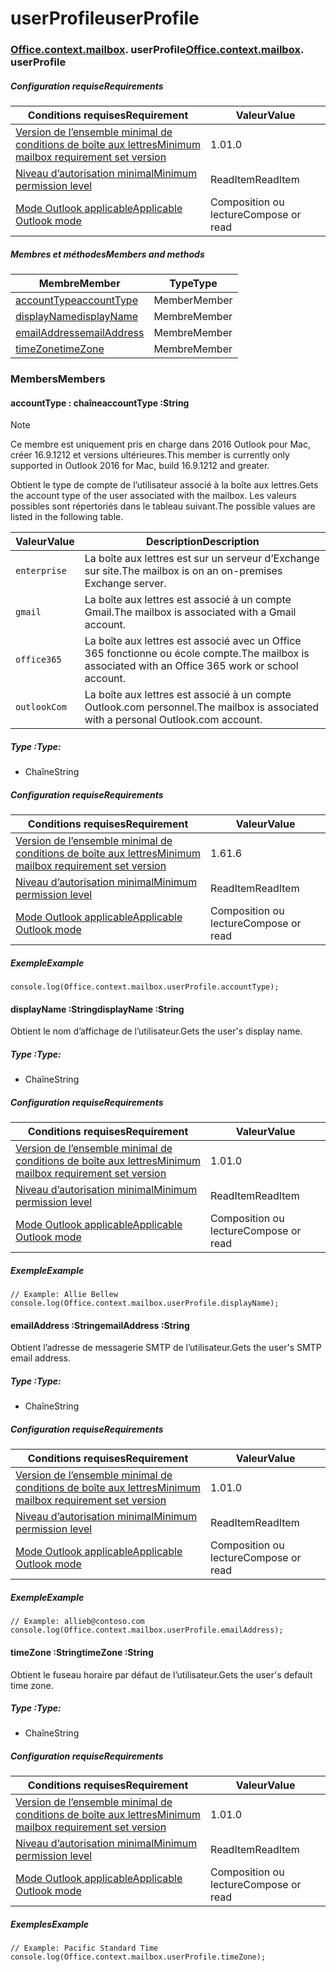 
# <a name="userprofile"></a><span data-ttu-id="e21ee-101">userProfile</span><span class="sxs-lookup"><span data-stu-id="e21ee-101">userProfile</span></span>

### <span data-ttu-id="e21ee-p101">[Office](Office.md)[.context](Office.context.md)[.mailbox](Office.context.mailbox.md). userProfile</span><span class="sxs-lookup"><span data-stu-id="e21ee-p101">[Office](Office.md)[.context](Office.context.md)[.mailbox](Office.context.mailbox.md). userProfile</span></span>

##### <a name="requirements"></a><span data-ttu-id="e21ee-104">Configuration requise</span><span class="sxs-lookup"><span data-stu-id="e21ee-104">Requirements</span></span>

|<span data-ttu-id="e21ee-105">Conditions requises</span><span class="sxs-lookup"><span data-stu-id="e21ee-105">Requirement</span></span>| <span data-ttu-id="e21ee-106">Valeur</span><span class="sxs-lookup"><span data-stu-id="e21ee-106">Value</span></span>|
|---|---|
|[<span data-ttu-id="e21ee-107">Version de l’ensemble minimal de conditions de boîte aux lettres</span><span class="sxs-lookup"><span data-stu-id="e21ee-107">Minimum mailbox requirement set version</span></span>](/javascript/office/requirement-sets/outlook-api-requirement-sets)| <span data-ttu-id="e21ee-108">1.0</span><span class="sxs-lookup"><span data-stu-id="e21ee-108">1.0</span></span>|
|[<span data-ttu-id="e21ee-109">Niveau d’autorisation minimal</span><span class="sxs-lookup"><span data-stu-id="e21ee-109">Minimum permission level</span></span>](https://docs.microsoft.com/outlook/add-ins/understanding-outlook-add-in-permissions)| <span data-ttu-id="e21ee-110">ReadItem</span><span class="sxs-lookup"><span data-stu-id="e21ee-110">ReadItem</span></span>|
|[<span data-ttu-id="e21ee-111">Mode Outlook applicable</span><span class="sxs-lookup"><span data-stu-id="e21ee-111">Applicable Outlook mode</span></span>](https://docs.microsoft.com/outlook/add-ins/#extension-points)| <span data-ttu-id="e21ee-112">Composition ou lecture</span><span class="sxs-lookup"><span data-stu-id="e21ee-112">Compose or read</span></span>|

##### <a name="members-and-methods"></a><span data-ttu-id="e21ee-113">Membres et méthodes</span><span class="sxs-lookup"><span data-stu-id="e21ee-113">Members and methods</span></span>

| <span data-ttu-id="e21ee-114">Membre</span><span class="sxs-lookup"><span data-stu-id="e21ee-114">Member</span></span> | <span data-ttu-id="e21ee-115">Type</span><span class="sxs-lookup"><span data-stu-id="e21ee-115">Type</span></span> |
|--------|------|
| [<span data-ttu-id="e21ee-116">accountType</span><span class="sxs-lookup"><span data-stu-id="e21ee-116">accountType</span></span>](#accounttype-string) | <span data-ttu-id="e21ee-117">Member</span><span class="sxs-lookup"><span data-stu-id="e21ee-117">Member</span></span> |
| [<span data-ttu-id="e21ee-118">displayName</span><span class="sxs-lookup"><span data-stu-id="e21ee-118">displayName</span></span>](#displayname-string) | <span data-ttu-id="e21ee-119">Membre</span><span class="sxs-lookup"><span data-stu-id="e21ee-119">Member</span></span> |
| [<span data-ttu-id="e21ee-120">emailAddress</span><span class="sxs-lookup"><span data-stu-id="e21ee-120">emailAddress</span></span>](#emailaddress-string) | <span data-ttu-id="e21ee-121">Membre</span><span class="sxs-lookup"><span data-stu-id="e21ee-121">Member</span></span> |
| [<span data-ttu-id="e21ee-122">timeZone</span><span class="sxs-lookup"><span data-stu-id="e21ee-122">timeZone</span></span>](#timezone-string) | <span data-ttu-id="e21ee-123">Membre</span><span class="sxs-lookup"><span data-stu-id="e21ee-123">Member</span></span> |

### <a name="members"></a><span data-ttu-id="e21ee-124">Members</span><span class="sxs-lookup"><span data-stu-id="e21ee-124">Members</span></span>

####  <a name="accounttype-string"></a><span data-ttu-id="e21ee-125">accountType : chaîne</span><span class="sxs-lookup"><span data-stu-id="e21ee-125">accountType :String</span></span>

> [!NOTE]
> <span data-ttu-id="e21ee-126">Ce membre est uniquement pris en charge dans 2016 Outlook pour Mac, créer 16.9.1212 et versions ultérieures.</span><span class="sxs-lookup"><span data-stu-id="e21ee-126">This member is currently only supported in Outlook 2016 for Mac, build 16.9.1212 and greater.</span></span>

<span data-ttu-id="e21ee-127">Obtient le type de compte de l’utilisateur associé à la boîte aux lettres.</span><span class="sxs-lookup"><span data-stu-id="e21ee-127">Gets the account type of the user associated with the mailbox.</span></span> <span data-ttu-id="e21ee-128">Les valeurs possibles sont répertoriés dans le tableau suivant.</span><span class="sxs-lookup"><span data-stu-id="e21ee-128">The possible values are listed in the following table.</span></span>

| <span data-ttu-id="e21ee-129">Valeur</span><span class="sxs-lookup"><span data-stu-id="e21ee-129">Value</span></span> | <span data-ttu-id="e21ee-130">Description</span><span class="sxs-lookup"><span data-stu-id="e21ee-130">Description</span></span> |
|-------|-------------|
| `enterprise` | <span data-ttu-id="e21ee-131">La boîte aux lettres est sur un serveur d’Exchange sur site.</span><span class="sxs-lookup"><span data-stu-id="e21ee-131">The mailbox is on an on-premises Exchange server.</span></span> |
| `gmail` | <span data-ttu-id="e21ee-132">La boîte aux lettres est associé à un compte Gmail.</span><span class="sxs-lookup"><span data-stu-id="e21ee-132">The mailbox is associated with a Gmail account.</span></span> |
| `office365` | <span data-ttu-id="e21ee-133">La boîte aux lettres est associé avec un Office 365 fonctionne ou école compte.</span><span class="sxs-lookup"><span data-stu-id="e21ee-133">The mailbox is associated with an Office 365 work or school account.</span></span> |
| `outlookCom` | <span data-ttu-id="e21ee-134">La boîte aux lettres est associé à un compte Outlook.com personnel.</span><span class="sxs-lookup"><span data-stu-id="e21ee-134">The mailbox is associated with a personal Outlook.com account.</span></span> |

##### <a name="type"></a><span data-ttu-id="e21ee-135">Type :</span><span class="sxs-lookup"><span data-stu-id="e21ee-135">Type:</span></span>

*   <span data-ttu-id="e21ee-136">Chaîne</span><span class="sxs-lookup"><span data-stu-id="e21ee-136">String</span></span>

##### <a name="requirements"></a><span data-ttu-id="e21ee-137">Configuration requise</span><span class="sxs-lookup"><span data-stu-id="e21ee-137">Requirements</span></span>

|<span data-ttu-id="e21ee-138">Conditions requises</span><span class="sxs-lookup"><span data-stu-id="e21ee-138">Requirement</span></span>| <span data-ttu-id="e21ee-139">Valeur</span><span class="sxs-lookup"><span data-stu-id="e21ee-139">Value</span></span>|
|---|---|
|[<span data-ttu-id="e21ee-140">Version de l’ensemble minimal de conditions de boîte aux lettres</span><span class="sxs-lookup"><span data-stu-id="e21ee-140">Minimum mailbox requirement set version</span></span>](/javascript/office/requirement-sets/outlook-api-requirement-sets)| <span data-ttu-id="e21ee-141">1.6</span><span class="sxs-lookup"><span data-stu-id="e21ee-141">1.6</span></span> |
|[<span data-ttu-id="e21ee-142">Niveau d’autorisation minimal</span><span class="sxs-lookup"><span data-stu-id="e21ee-142">Minimum permission level</span></span>](https://docs.microsoft.com/outlook/add-ins/understanding-outlook-add-in-permissions)| <span data-ttu-id="e21ee-143">ReadItem</span><span class="sxs-lookup"><span data-stu-id="e21ee-143">ReadItem</span></span>|
|[<span data-ttu-id="e21ee-144">Mode Outlook applicable</span><span class="sxs-lookup"><span data-stu-id="e21ee-144">Applicable Outlook mode</span></span>](https://docs.microsoft.com/outlook/add-ins/#extension-points)| <span data-ttu-id="e21ee-145">Composition ou lecture</span><span class="sxs-lookup"><span data-stu-id="e21ee-145">Compose or read</span></span>|

##### <a name="example"></a><span data-ttu-id="e21ee-146">Exemple</span><span class="sxs-lookup"><span data-stu-id="e21ee-146">Example</span></span>

```
console.log(Office.context.mailbox.userProfile.accountType);
```

####  <a name="displayname-string"></a><span data-ttu-id="e21ee-147">displayName :String</span><span class="sxs-lookup"><span data-stu-id="e21ee-147">displayName :String</span></span>

<span data-ttu-id="e21ee-148">Obtient le nom d’affichage de l’utilisateur.</span><span class="sxs-lookup"><span data-stu-id="e21ee-148">Gets the user's display name.</span></span>

##### <a name="type"></a><span data-ttu-id="e21ee-149">Type :</span><span class="sxs-lookup"><span data-stu-id="e21ee-149">Type:</span></span>

*   <span data-ttu-id="e21ee-150">Chaîne</span><span class="sxs-lookup"><span data-stu-id="e21ee-150">String</span></span>

##### <a name="requirements"></a><span data-ttu-id="e21ee-151">Configuration requise</span><span class="sxs-lookup"><span data-stu-id="e21ee-151">Requirements</span></span>

|<span data-ttu-id="e21ee-152">Conditions requises</span><span class="sxs-lookup"><span data-stu-id="e21ee-152">Requirement</span></span>| <span data-ttu-id="e21ee-153">Valeur</span><span class="sxs-lookup"><span data-stu-id="e21ee-153">Value</span></span>|
|---|---|
|[<span data-ttu-id="e21ee-154">Version de l’ensemble minimal de conditions de boîte aux lettres</span><span class="sxs-lookup"><span data-stu-id="e21ee-154">Minimum mailbox requirement set version</span></span>](/javascript/office/requirement-sets/outlook-api-requirement-sets)| <span data-ttu-id="e21ee-155">1.0</span><span class="sxs-lookup"><span data-stu-id="e21ee-155">1.0</span></span>|
|[<span data-ttu-id="e21ee-156">Niveau d’autorisation minimal</span><span class="sxs-lookup"><span data-stu-id="e21ee-156">Minimum permission level</span></span>](https://docs.microsoft.com/outlook/add-ins/understanding-outlook-add-in-permissions)| <span data-ttu-id="e21ee-157">ReadItem</span><span class="sxs-lookup"><span data-stu-id="e21ee-157">ReadItem</span></span>|
|[<span data-ttu-id="e21ee-158">Mode Outlook applicable</span><span class="sxs-lookup"><span data-stu-id="e21ee-158">Applicable Outlook mode</span></span>](https://docs.microsoft.com/outlook/add-ins/#extension-points)| <span data-ttu-id="e21ee-159">Composition ou lecture</span><span class="sxs-lookup"><span data-stu-id="e21ee-159">Compose or read</span></span>|

##### <a name="example"></a><span data-ttu-id="e21ee-160">Exemple</span><span class="sxs-lookup"><span data-stu-id="e21ee-160">Example</span></span>

```
// Example: Allie Bellew
console.log(Office.context.mailbox.userProfile.displayName);
```

####  <a name="emailaddress-string"></a><span data-ttu-id="e21ee-161">emailAddress :String</span><span class="sxs-lookup"><span data-stu-id="e21ee-161">emailAddress :String</span></span>

<span data-ttu-id="e21ee-162">Obtient l’adresse de messagerie SMTP de l’utilisateur.</span><span class="sxs-lookup"><span data-stu-id="e21ee-162">Gets the user's SMTP email address.</span></span>

##### <a name="type"></a><span data-ttu-id="e21ee-163">Type :</span><span class="sxs-lookup"><span data-stu-id="e21ee-163">Type:</span></span>

*   <span data-ttu-id="e21ee-164">Chaîne</span><span class="sxs-lookup"><span data-stu-id="e21ee-164">String</span></span>

##### <a name="requirements"></a><span data-ttu-id="e21ee-165">Configuration requise</span><span class="sxs-lookup"><span data-stu-id="e21ee-165">Requirements</span></span>

|<span data-ttu-id="e21ee-166">Conditions requises</span><span class="sxs-lookup"><span data-stu-id="e21ee-166">Requirement</span></span>| <span data-ttu-id="e21ee-167">Valeur</span><span class="sxs-lookup"><span data-stu-id="e21ee-167">Value</span></span>|
|---|---|
|[<span data-ttu-id="e21ee-168">Version de l’ensemble minimal de conditions de boîte aux lettres</span><span class="sxs-lookup"><span data-stu-id="e21ee-168">Minimum mailbox requirement set version</span></span>](/javascript/office/requirement-sets/outlook-api-requirement-sets)| <span data-ttu-id="e21ee-169">1.0</span><span class="sxs-lookup"><span data-stu-id="e21ee-169">1.0</span></span>|
|[<span data-ttu-id="e21ee-170">Niveau d’autorisation minimal</span><span class="sxs-lookup"><span data-stu-id="e21ee-170">Minimum permission level</span></span>](https://docs.microsoft.com/outlook/add-ins/understanding-outlook-add-in-permissions)| <span data-ttu-id="e21ee-171">ReadItem</span><span class="sxs-lookup"><span data-stu-id="e21ee-171">ReadItem</span></span>|
|[<span data-ttu-id="e21ee-172">Mode Outlook applicable</span><span class="sxs-lookup"><span data-stu-id="e21ee-172">Applicable Outlook mode</span></span>](https://docs.microsoft.com/outlook/add-ins/#extension-points)| <span data-ttu-id="e21ee-173">Composition ou lecture</span><span class="sxs-lookup"><span data-stu-id="e21ee-173">Compose or read</span></span>|

##### <a name="example"></a><span data-ttu-id="e21ee-174">Exemple</span><span class="sxs-lookup"><span data-stu-id="e21ee-174">Example</span></span>

```
// Example: allieb@contoso.com
console.log(Office.context.mailbox.userProfile.emailAddress);
```

####  <a name="timezone-string"></a><span data-ttu-id="e21ee-175">timeZone :String</span><span class="sxs-lookup"><span data-stu-id="e21ee-175">timeZone :String</span></span>

<span data-ttu-id="e21ee-176">Obtient le fuseau horaire par défaut de l’utilisateur.</span><span class="sxs-lookup"><span data-stu-id="e21ee-176">Gets the user's default time zone.</span></span>

##### <a name="type"></a><span data-ttu-id="e21ee-177">Type :</span><span class="sxs-lookup"><span data-stu-id="e21ee-177">Type:</span></span>

*   <span data-ttu-id="e21ee-178">Chaîne</span><span class="sxs-lookup"><span data-stu-id="e21ee-178">String</span></span>

##### <a name="requirements"></a><span data-ttu-id="e21ee-179">Configuration requise</span><span class="sxs-lookup"><span data-stu-id="e21ee-179">Requirements</span></span>

|<span data-ttu-id="e21ee-180">Conditions requises</span><span class="sxs-lookup"><span data-stu-id="e21ee-180">Requirement</span></span>| <span data-ttu-id="e21ee-181">Valeur</span><span class="sxs-lookup"><span data-stu-id="e21ee-181">Value</span></span>|
|---|---|
|[<span data-ttu-id="e21ee-182">Version de l’ensemble minimal de conditions de boîte aux lettres</span><span class="sxs-lookup"><span data-stu-id="e21ee-182">Minimum mailbox requirement set version</span></span>](/javascript/office/requirement-sets/outlook-api-requirement-sets)| <span data-ttu-id="e21ee-183">1.0</span><span class="sxs-lookup"><span data-stu-id="e21ee-183">1.0</span></span>|
|[<span data-ttu-id="e21ee-184">Niveau d’autorisation minimal</span><span class="sxs-lookup"><span data-stu-id="e21ee-184">Minimum permission level</span></span>](https://docs.microsoft.com/outlook/add-ins/understanding-outlook-add-in-permissions)| <span data-ttu-id="e21ee-185">ReadItem</span><span class="sxs-lookup"><span data-stu-id="e21ee-185">ReadItem</span></span>|
|[<span data-ttu-id="e21ee-186">Mode Outlook applicable</span><span class="sxs-lookup"><span data-stu-id="e21ee-186">Applicable Outlook mode</span></span>](https://docs.microsoft.com/outlook/add-ins/#extension-points)| <span data-ttu-id="e21ee-187">Composition ou lecture</span><span class="sxs-lookup"><span data-stu-id="e21ee-187">Compose or read</span></span>|

##### <a name="example"></a><span data-ttu-id="e21ee-188">Exemples</span><span class="sxs-lookup"><span data-stu-id="e21ee-188">Example</span></span>

```
// Example: Pacific Standard Time
console.log(Office.context.mailbox.userProfile.timeZone);
```